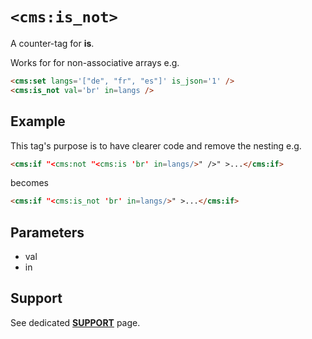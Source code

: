 # `<cms:is_not>`

A counter-tag for **is**.

Works for for non-associative arrays e.g.
```html
<cms:set langs='["de", "fr", "es"]' is_json='1' />
<cms:is_not val='br' in=langs />
```
## Example

This tag's purpose is to have clearer code and remove the nesting e.g.
```html
<cms:if "<cms:not "<cms:is 'br' in=langs/>" />" >...</cms:if>
```
becomes
```html
<cms:if "<cms:is_not 'br' in=langs/>" >...</cms:if>
```

## Parameters

* val
* in

## Support

See dedicated [**SUPPORT**](/SUPPORT.md) page.
